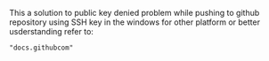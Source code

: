 This a solution to public key denied problem while pushing to github repository using SSH key in the windows for other platform or better usderstanding refer to:

    "docs.githubcom"